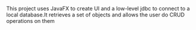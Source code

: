 This project uses JavaFX to create UI and a low-level jdbc to connect to a local database.It
retrieves a set of objects and allows the user do CRUD operations on them
